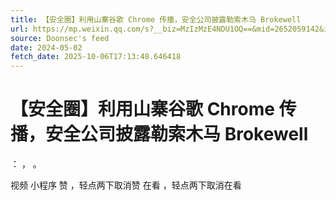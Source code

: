```yaml
---
title: 【安全圈】利用山寨谷歌 Chrome 传播，安全公司披露勒索木马 Brokewell
url: https://mp.weixin.qq.com/s?__biz=MzIzMzE4NDU1OQ==&mid=2652059142&idx=3&sn=88ef23a830e6ba55b5891a6eef078c96
source: Doonsec's feed
date: 2024-05-02
fetch_date: 2025-10-06T17:13:48.646418
---
```


# 【安全圈】利用山寨谷歌 Chrome 传播，安全公司披露勒索木马 Brokewell

：
，
。

视频
小程序
赞
，轻点两下取消赞
在看
，轻点两下取消在看